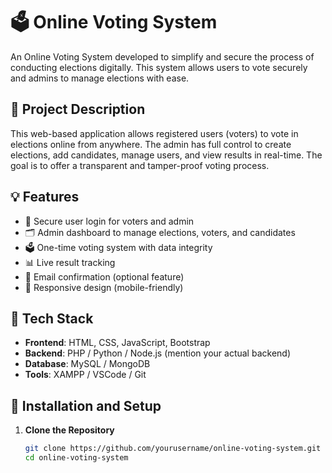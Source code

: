 # 🗳️ Online Voting System

An Online Voting System developed to simplify and secure the process of conducting elections digitally. This system allows users to vote securely and admins to manage elections with ease.

## 📌 Project Description

This web-based application allows registered users (voters) to vote in elections online from anywhere. The admin has full control to create elections, add candidates, manage users, and view results in real-time. The goal is to offer a transparent and tamper-proof voting process.

## 💡 Features

- 🔐 Secure user login for voters and admin
- 🗂️ Admin dashboard to manage elections, voters, and candidates
- 🗳️ One-time voting system with data integrity
- 📊 Live result tracking
- 📧 Email confirmation (optional feature)
- 📱 Responsive design (mobile-friendly)

## 🧰 Tech Stack

- **Frontend**: HTML, CSS, JavaScript, Bootstrap
- **Backend**: PHP / Python / Node.js (mention your actual backend)
- **Database**: MySQL / MongoDB
- **Tools**: XAMPP / VSCode / Git

## 🔧 Installation and Setup

1. **Clone the Repository**
   ```bash
   git clone https://github.com/yourusername/online-voting-system.git
   cd online-voting-system
